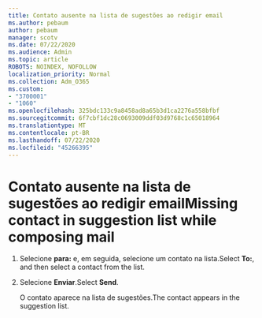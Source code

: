 ```yaml
---
title: Contato ausente na lista de sugestões ao redigir email
ms.author: pebaum
author: pebaum
manager: scotv
ms.date: 07/22/2020
ms.audience: Admin
ms.topic: article
ROBOTS: NOINDEX, NOFOLLOW
localization_priority: Normal
ms.collection: Adm_O365
ms.custom:
- "3700001"
- "1060"
ms.openlocfilehash: 325bdc133c9a8458ad8a65b3d1ca2276a558bfbf
ms.sourcegitcommit: 6f7cbf1dc28c0693009ddf03d9768c1c65018964
ms.translationtype: MT
ms.contentlocale: pt-BR
ms.lasthandoff: 07/22/2020
ms.locfileid: "45266395"
---
```

# <a name="missing-contact-in-suggestion-list-while-composing-mail"></a><span data-ttu-id="9d9b7-102">Contato ausente na lista de sugestões ao redigir email</span><span class="sxs-lookup"><span data-stu-id="9d9b7-102">Missing contact in suggestion list while composing mail</span></span>

1. <span data-ttu-id="9d9b7-103">Selecione **para:** e, em seguida, selecione um contato na lista.</span><span class="sxs-lookup"><span data-stu-id="9d9b7-103">Select **To:**, and then select a contact from the list.</span></span>
2. <span data-ttu-id="9d9b7-104">Selecione **Enviar**.</span><span class="sxs-lookup"><span data-stu-id="9d9b7-104">Select **Send**.</span></span>

    <span data-ttu-id="9d9b7-105">O contato aparece na lista de sugestões.</span><span class="sxs-lookup"><span data-stu-id="9d9b7-105">The contact appears in the suggestion list.</span></span>